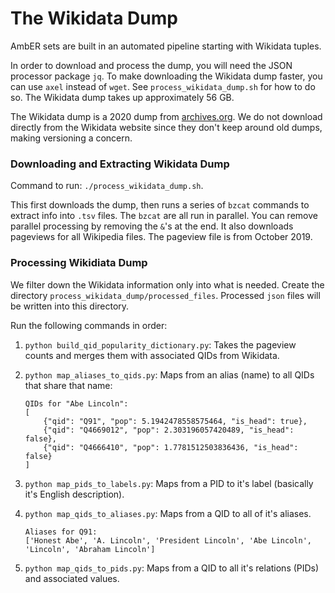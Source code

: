 # The Wikidata Dump

AmbER sets are built in an automated pipeline starting with Wikidata tuples.

In order to download and process the dump, you will need the JSON processor package `jq`.
To make downloading the Wikidata dump faster, you can use `axel` instead of `wget`. 
See `process_wikidata_dump.sh` for how to do so.
The Wikidata dump takes up approximately 56 GB.

The Wikidata dump is a 2020 dump from [archives.org](archive.org).
We do not download directly from the Wikidata website since they don't keep around old dumps, making versioning a concern.

### Downloading and Extracting Wikidata Dump
Command to run: `./process_wikidata_dump.sh`.

This first downloads the dump, then runs a series of `bzcat` commands to extract info into `.tsv` files.
The `bzcat` are all run in parallel. 
You can remove parallel processing by removing the `&`'s at the end.
It also downloads pageviews for all Wikipedia files. 
The pageview file is from October 2019. 

### Processing Wikidiata Dump
We filter down the Wikidata information only into what is needed. 
Create the directory `process_wikidata_dump/processed_files`.
Processed `json` files will be written into this directory.
 
Run the following commands in order: 

1. `python build_qid_popularity_dictionary.py`: Takes the pageview counts and merges them with associated QIDs from Wikidata.

2. `python map_aliases_to_qids.py`: Maps from an alias (name) to all QIDs that share that name:

    ``` 
    QIDs for "Abe Lincoln":
    [
        {"qid": "Q91", "pop": 5.1942478558575464, "is_head": true},
        {"qid": "Q4669012", "pop": 2.303196057420489, "is_head": false},
        {"qid": "Q4666410", "pop": 1.7781512503836436, "is_head": false}
    ]
    ```

3. `python map_pids_to_labels.py`: Maps from a PID to it's label (basically it's English description).
    
4. `python map_qids_to_aliases.py`: Maps from a QID to all of it's aliases. 
    
    ``` 
    Aliases for Q91:
    ['Honest Abe', 'A. Lincoln', 'President Lincoln', 'Abe Lincoln', 'Lincoln', 'Abraham Lincoln']
    ```
    
5. `python map_qids_to_pids.py`: Maps from a QID to all it's relations (PIDs) and associated values.

